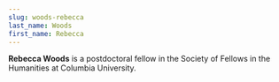 ```yaml
---
slug: woods-rebecca
last_name: Woods
first_name: Rebecca
---
```

**Rebecca Woods** is a postdoctoral fellow in the Society of Fellows in the Humanities at Columbia University.